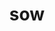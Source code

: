 ---
category: 3-letters
denotation: null
name: sow
reference_link: https://www.etymonline.com/word/sow
root_language: null
root_name: null
title: sow
type: free
word_sums:
- respelling: sow
  sum: 'Sow + '
---